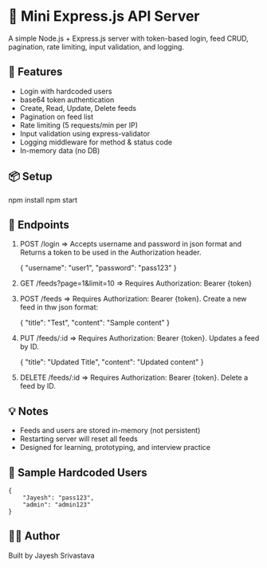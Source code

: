 # 🧠 Mini Express.js API Server

A simple Node.js + Express.js server with token-based login, feed CRUD, pagination, rate limiting, input validation, and logging.

## 🚀 Features

- Login with hardcoded users
- base64 token authentication
- Create, Read, Update, Delete feeds
- Pagination on feed list
- Rate limiting (5 requests/min per IP)
- Input validation using express-validator
- Logging middleware for method & status code
- In-memory data (no DB)

## 📦 Setup

npm install
npm start

## 📡 Endpoints

1. POST /login => Accepts username and password in json format and Returns a token to be used in the Authorization header.

    { 
        "username": "user1", 
        "password": "pass123" 
    }

2. GET /feeds?page=1&limit=10 =>  Requires Authorization: Bearer {token}

3. POST /feeds => Requires Authorization: Bearer {token}. Create a new feed in thw json format:

    { 
        "title": "Test", 
        "content": "Sample content" 
    }

4. PUT /feeds/:id => Requires Authorization: Bearer {token}. Updates a feed by ID.

    { 
        "title": "Updated Title", 
        "content": "Updated content" 
    }

5. DELETE /feeds/:id => Requires Authorization: Bearer {token}. Delete a feed by ID.

## 💡 Notes

- Feeds and users are stored in-memory (not persistent)
- Restarting server will reset all feeds
- Designed for learning, prototyping, and interview practice

##  🔐 Sample Hardcoded Users 
    { 
        "Jayesh": "pass123", 
        "admin": "admin123" 
    }

## 👨‍💻 Author
Built by Jayesh Srivastava